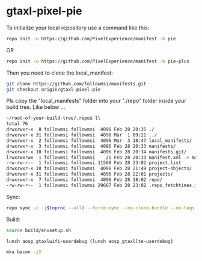 
gtaxl-pixel-pie
===========

To initialize your local repository use a command like this:
````bash
repo init -u https://github.com/PixelExperience/manifest -b pie
````
OR
````bash
repo init -u https://github.com/PixelExperience/manifest -b pie-plus
````

Then you need to clone the local_manifest:
````bash
git clone https://github.com/followmsi/manifests.git
git checkout origin/gtaxl-pixel-pie
````

Pls copy the "local_manifests" folder into your "./repo" folder inside your build tree.
Like below ...

````bash
~/root-of-your-build-tree/.repo$ ll
total 76
drwxrwxr-x  8 followmsi followmsi  4096 Feb 28 20:35 ./
drwxrwxr-x 31 followmsi followmsi  4096 Mar  1 09:21 ../
drwxrwxr-x  2 followmsi followmsi  4096 Mar  3 18:47 local_manifests/
drwxrwxr-x  3 followmsi followmsi  4096 Feb 28 20:33 manifests/
drwxrwxr-x 10 followmsi followmsi  4096 Feb 28 20:34 manifests.git/
lrwxrwxrwx  1 followmsi followmsi    21 Feb 28 20:33 manifest.xml -> manifests/default.xml
-rw-rw-r--  1 followmsi followmsi 11508 Feb 28 23:02 project.list
drwxrwxr-x 18 followmsi followmsi  4096 Feb 28 21:49 project-objects/
drwxrwxr-x 31 followmsi followmsi  4096 Feb 28 22:01 projects/
drwxrwxr-x  7 followmsi followmsi  4096 Feb 28 18:02 repo/
-rw-rw-r--  1 followmsi followmsi 29667 Feb 28 23:02 .repo_fetchtimes.json
````

Sync:
````bash
repo sync -c -j$(nproc --all) --force-sync --no-clone-bundle --no-tags
````

Build:
````bash
source build/envsetup.sh

lunch aosp_gtaxlwifi-userdebug (lunch aosp_gtaxllte-userdebug)

mka bacon -jX
````
